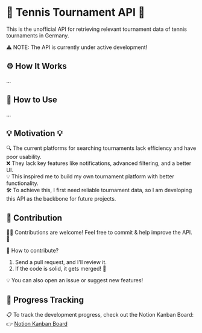 # 🎾 Tennis Tournament API 🚀
This is the unofficial API for retrieving relevant tournament data of tennis tournaments in Germany.

⚠️ NOTE: The API is currently under active development!

## ⚙️ How It Works
...

## 📖 How to Use
...

## 💡 Motivation 💡
🔍 The current platforms for searching tournaments lack efficiency and have poor usability.  
❌ They lack key features like notifications, advanced filtering, and a better UI.  
💡 This inspired me to build my own tournament platform with better functionality.  
🛠️ To achieve this, I first need reliable tournament data, so I am developing this API as the backbone for future projects.  

## 🤝 Contribution
👨‍💻 Contributions are welcome! Feel free to commit & help improve the API. 🚀  

🔹 How to contribute?
1. Send a pull request, and I'll review it.
2. If the code is solid, it gets merged! 🎉

💡 You can also open an issue or suggest new features!

## 📌 Progress Tracking
📋 To track the development progress, check out the Notion Kanban Board:
👉 [Notion Kanban Board](https://fearless-play-bd6.notion.site/18c17400d33a801983d3dc525004e33f?v=18c17400d33a808d863b000c23349fdb&pvs=4)

